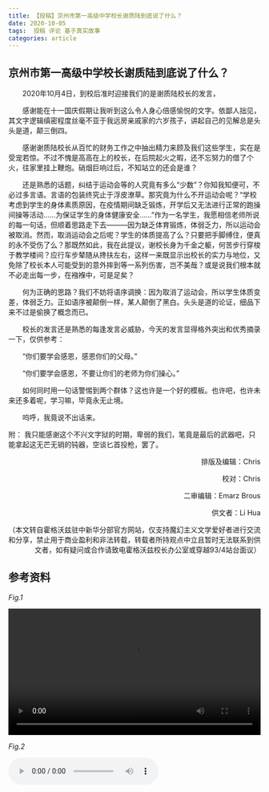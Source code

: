 ```yaml
---
title: 【投稿】京州市第一高级中学校长谢质陆到底说了什么？
date: 2020-10-05
tags:  投稿 评论 基于真实故事
categories: article
---
```


## 京州市第一高级中学校长谢质陆到底说了什么？


　　2020年10月4日，到校后准时迎接我们的是谢质陆校长的发言，

　　感谢能在十一国庆假期让我听到这么令人身心倍感愉悦的文字。依鄙人拙见，其文字逻辑缜密程度丝毫不亚于我远房亲戚家的六岁孩子，讲起自己的见解总是头头是道，颠三倒四。

　　感谢谢质陆校长从百忙的财务工作之中抽出精力来顾及我们这些学生，实在是受宠若惊。不过不愧是高高在上的校长，在后院起火之暇，还不忘努力的借了个火，往家里挂上鞭炮。硝烟巨响过后，不知站立的还会是谁？

　　还是熟悉的话题，纠结于运动会等的人究竟有多么“少数”？你知我知便可，不必过多言语。言语的包装终究止于浮皮潦草。那究竟为什么不开运动会呢？“学校考虑到学生的身体素质原因，在疫情期间缺乏锻炼，开学后又无法进行正常的跑操间操等活动……为保证学生的身体健康安全……”作为一名学生，我愿相信老师所说的每一句话，但顺着思路走下去———因为缺乏体育锻炼，体弱乏力，所以运动会被取消。然而，取消运动会之后呢？学生的体质提高了么？只要把手脚缚住，便真的永不受伤了么？那既然如此，我在此提议，谢校长身为千金之躯，何苦步行穿梭于教学楼间？应行车步辇随从搀扶左右，这样一来既显示出校长的实力与地位，又免除了校长本人可能受到的意外摔到等一系列伤害，岂不美哉？或是说我们根本就不必走出每一步，在襁褓中，可是足矣？

　　何为正确的思路？我们不妨将语序调换：因为取消了运动会，所以学生体质变差，体弱乏力。正如语序被颠倒一样，某人颠倒了黑白。头头是道的论证，细品下来不过是偷换了概念而已。

　　校长的发言还是熟悉的每逢发言必威胁，今天的发言显得格外突出和优秀摘录一下，仅供参考：

　　“你们要学会感恩，感恩你们的父母。”

　　“你们要学会感恩，不要让你们的老师为你们操心。”

　　如何同时用一句话警惕到两个群体？这也许是一个好的模板。也许吧，也许未来还多着呢，学习嘛，毕竟永无止境。

　　呜呼，我竟说不出话来。

附： 我只能感谢这个不兴文字狱的时期，卑弱的我们，笔竟是最后的武器吧，只能拿起这无芒无销的钝器，空谈匕首投枪，罢了。



<p align="right">排版及编辑：Chris</p>

<p align="right">校对：Chris</p>

<p align="right">二审编辑：Emarz Brous</p>

<p align="right">供文者：Li Hua</p>

<p align="right">（本文转自霍格沃兹驻中新华分部官方网站，仅支持魔幻主义文学爱好者进行交流和分享，禁止用于商业盈利和非法转载，转载者所持观点中立且暂时无法联系到供文者，如有疑问或合作请致电霍格沃兹校长办公室或穿越93/4站台面议）</p>

## 参考资料
*Fig.1*

<video  width="100%" controls>
    <source src="https://lwdedu.wdfiles.com/local--files/free%3Axxx/xxxxx.mp4" type="video/mp4">
    您的浏览器不支持 video 标签。
</video>

*Fig.2*

<audio controls>
  <source src="https://lwdedu.wdfiles.com/local--files/free%3Axxx/xxx.mp3" type="audio/mpeg">
  您的浏览器不支持 audio 元素。
</audio>